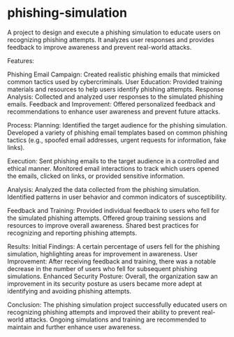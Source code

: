 # phishing-simulation
A project to design and execute a phishing simulation to educate users on recognizing phishing attempts.
It analyzes user responses and provides feedback to improve awareness and prevent real-world attacks.

Features:

Phishing Email Campaign: Created realistic phishing emails that mimicked common tactics used by cybercriminals.
User Education: Provided training materials and resources to help users identify phishing attempts.
Response Analysis: Collected and analyzed user responses to the simulated phishing emails.
Feedback and Improvement: Offered personalized feedback and recommendations to enhance user awareness and prevent future attacks.

Process:
Planning:
Identified the target audience for the phishing simulation.
Developed a variety of phishing email templates based on common phishing tactics (e.g., spoofed email addresses, urgent requests for information, fake links).

Execution:
Sent phishing emails to the target audience in a controlled and ethical manner.
Monitored email interactions to track which users opened the emails, clicked on links, or provided sensitive information.

Analysis:
Analyzed the data collected from the phishing simulation.
Identified patterns in user behavior and common indicators of susceptibility.

Feedback and Training:
Provided individual feedback to users who fell for the simulated phishing attempts.
Offered group training sessions and resources to improve overall awareness.
Shared best practices for recognizing and reporting phishing attempts.

Results:
Initial Findings: A certain percentage of users fell for the phishing simulation, highlighting areas for improvement in awareness.
User Improvement: After receiving feedback and training, there was a notable decrease in the number of users who fell for subsequent phishing simulations.
Enhanced Security Posture: Overall, the organization saw an improvement in its security posture as users became more adept at identifying and avoiding phishing attempts.

Conclusion:
The phishing simulation project successfully educated users on recognizing phishing attempts and improved their ability to prevent real-world attacks. Ongoing simulations and training are recommended to maintain and further enhance user awareness.
